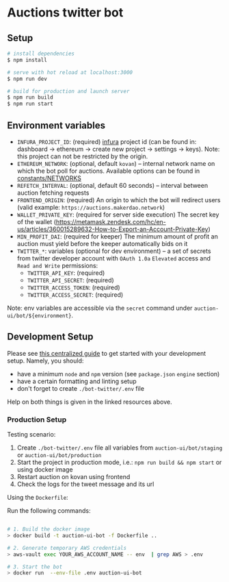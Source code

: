 # Auctions twitter bot

## Setup

```bash
# install dependencies
$ npm install

# serve with hot reload at localhost:3000
$ npm run dev

# build for production and launch server
$ npm run build
$ npm run start
```

## Environment variables

- `INFURA_PROJECT_ID`: (required) [infura](https://infura.io/) project id (can be found in: dashboard -> ethereum -> create new project -> settings -> keys). Note: this project can not be restricted by the origin.
- `ETHEREUM_NETWORK`: (optional, default `kovan`) – internal network name on which the bot poll for auctions. Available options can be found in [constants/NETWORKS](../core/src/constants/NETWORKS.ts)
- `REFETCH_INTERVAL`: (optional, default 60 seconds) – interval between auction fetching requests
- `FRONTEND_ORIGIN`: (required) An origin to which the bot will redirect users (valid example: `https://auctions.makerdao.network`)
- `WALLET_PRIVATE_KEY`: (required for server side execution) The secret key of the wallet (https://metamask.zendesk.com/hc/en-us/articles/360015289632-How-to-Export-an-Account-Private-Key)
- `MIN_PROFIT_DAI`: (required for keeper) The minimum amount of profit an auction must yield before the keeper automatically bids on it
- `TWITTER_*`: variables (optional for dev environment) – a set of secrets from twitter developer account with `OAuth 1.0a` `Elevated` access and `Read and Write` permissions:
    - `TWITTER_API_KEY`: (required)
    - `TWITTER_API_SECRET`: (required)
    - `TWITTER_ACCESS_TOKEN`: (required)
    - `TWITTER_ACCESS_SECRET`: (required)

Note: env variables are accessible via the `secret` command under `auction-ui/bot/${environment}`.

## Development Setup

Please see [this centralized guide](https://github.com/sidestream-tech/guides/blob/main/frontend-development/README.md) to get started with your development setup. Namely, you should:

-   have a minimum `node` and `npm` version (see `package.json` `engine` section)
-   have a certain formatting and linting setup
-   don't forget to create `./bot-twitter/.env` file

Help on both things is given in the linked resources above.

### Production Setup

Testing scenario:

1. Create `./bot-twitter/.env` file all variables from `auction-ui/bot/staging` or `auction-ui/bot/production`
2. Start the project in production mode, i.e.: `npm run build && npm start` or using docker image
3. Restart auction on kovan using frontend
4. Check the logs for the tweet message and its url

Using the `Dockerfile`:

Run the following commands:
```sh

# 1. Build the docker image
> docker build -t auction-ui-bot -f Dockerfile ..

# 2. Generate temporary AWS credentials
> aws-vault exec YOUR_AWS_ACCOUNT_NAME -- env  | grep AWS > .env

# 3. Start the bot
> docker run  --env-file .env auction-ui-bot
```
